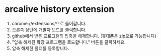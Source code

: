 # arcalive history extension

1. chrome://extensions/으로 들어갑니다.
2. 오른쪽 상단에 개발자 모드를 클릭합니다.
3. github에서 받은 프로그램의 압축을 해제합니다. (휴대폰은 zip으로 가능합니다)
4. "압축 해제된 확장 프로그램을 로드합니다." 버튼을 클릭하세요.
5. 압축 해제한 폴더를 등록합니다.
